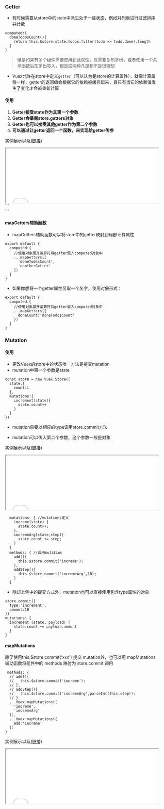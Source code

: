 



### Getter
+ 有时候需要从store中的state中派生处于一些状态，例如对列表进行过滤排序并计数

```
computed:{
  doneTodosCount(){
    return this.$store.state.todos.filter(todo => todo.done).length
  }
}
```

> 但是如果有多个组件需要使用到此属性，就需要复制多份，或者使用一个共享函数后在多出导入，但是这两种凡是都不是很理想

+ Vuex允许在store中定义`getter`（可以认为是store的计算属性），就像计算属性一样，getter的返回值会根据它的依赖被缓存起来，且只有当它的依赖值发生了变化才会被重新计算

#### 使用
  1. **Getter接受state作为其第一个参数**
  2. **Getter会暴露store.getters对象**
  3. **Getter也可以接受其他getter作为第二个参数**
  4. **可以通过让getter返回一个函数，来实现给getter传参**

实例展示以及[(链接)](https://ybonest.github.io/vue-note/vuexexample/example.3/index.html)
<iframe style="overflow:hidden;height:180px;width:100%" class="yboflag" src="vuexexample/example.3/index.html"></iframe>
```
<div id="app">
  <component-one></component-one>
</div>
<script>
  const store = new Vuex.Store({
    state: {  //数据池
      count: 0,
      carts: [
        { id: 1, count: 1 },
        { id: 2, count: 2 },
        { id: 3, count: 3 },
        { id: 4, count: 4 },
        { id: 5, count: 5 },
      ]
    },
    mutations: {
      increme(state) {
        state.count++;
      }
    },
    getters: {
      filtersCart(state) {  //使用普通函数
        return state.carts;
      },
      filterCart: state => { //使用箭头函数
        return state.carts.filter(cart => cart.id % 2 === 0)
      },
      getId5: (state) => (id) => {  //返回一个函数来传入参数
        console.log(id);
        console.log(state.carts.find(cart => cart.id === id))
        return state.carts.find(cart => cart.id === id)
      }
    }
  })
  //定义组件
  Vue.component('component-one', {
    template: `<div>
          <p>{{dataOne}}</p>
          <p v-for="item in getCart" :key="item.id">{{item.count}}</p>
          <hr>
          <div>
            <p v-for="item in getFiltersCart" :key="item.id">{{item.count}}</p>
          </div>
          <hr>
          <div>
            <p>{{getId5Arg.count}}</p>
          </div>
        </div>`,
    data() {
      return {
        dataOne: 'component-one组件'
      }
    },
    created() {
      this.test();
    },
    methods: {
      test() {
        console.log(this);
        console.log(this.getFiltersCart)
      }
    },
    computed: {
      getCart() { //引入store中的getters
        return this.$store.getters.filtersCart;
      },
      getFiltersCart() {
        return this.$store.getters.filterCart;
      },
      getId5Arg() {
        return this.$store.getters.getId5(5);  //调用getters传入参数
      }
    }
  })
  const vm = new Vue({
    el: "#app",
    data: {
      dataApp: '来自App的数据'
    },
    store  //将vuex实例挂载到组件上
  })
</script>
```

#### mapGetters辅助函数
+ mapGetters辅助函数可以将store中的getter映射到局部计算属性

```
export default {
  computed:{
    //使用对象展开运算符将getter混入computed对象中
    ...mapGetters([
      'doneTodosCount',
      'anotherGetter'
    ])
  }
}
```

+ 如果你想将一个getter属性另取一个名字，使用对象形式：
```
export default {
  computed:{
    //使用对象展开运算符将getter混入computed对象中
    ...mapGetters({
      doneCount:'doneTodosCount'
    })
  }
}
```

### Mutation

#### 使用
+ 更改Vuex的store中的状态唯一方法是提交mutation
+ mutation中第一个参数是state

```
const store = new Vuex.Store({
  state:{
    count:1
  },
  mutations:{
    increment(state){
      state.count++
    }
  }
})
```

+ mutation需要以相应的type调用store.commit方法

+ mutation可以传入第二个参数，这个参数一般是对象


实例展示以及[(链接)](https://ybonest.github.io/vue-note/vuexexample/example.5/index.html)
<iframe style="overflow:hidden;height:180px;width:100%" class="yboflag" src="vuexexample/example.5/index.html"></iframe>


```
  mutations: { //mutations定义
    increme(state) {
      state.count++;
    },
    incremeArg(state,step){
      state.count += step;
    }
  }
  methods: { //调用mutation
    add(){
      this.$store.commit('increme');
    },
    addStep(){
      this.$store.commit('incremeArg',10);
    }
  }
```

+ 除却上例中的提交方式外，mutation也可以直接使用包含type属性的对象

```
store.commit({
  type:'increment',
  amount:10
})
mutations: {
  increment (state, payload) {
    state.count += payload.amount
  }
}
```

#### mapMutations

除了使用this.$store.commit('xxx') 提交 mutation外，也可以用 mapMutations 辅助函数将组件中的 methods 映射为 store.commit 调用
```
 methods: {
  // add(){
  //   this.$store.commit('increme');
  // },
  // addStep(){
  //   this.$store.commit('incremeArg',parseInt(this.step));
  // }
  ...Vuex.mapMutations([
    'increme',
    'incremeArg'
  ]),
  ...Vuex.mapMutations({
    add:'increme'
  })
}
```

实例展示以及[(链接)](https://ybonest.github.io/vue-note/vuexexample/example.6/index.html)
<iframe style="overflow:hidden;height:180px;width:100%" class="yboflag" src="vuexexample/example.6/index.html"></iframe>